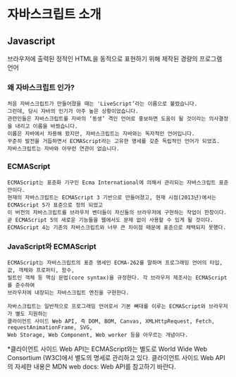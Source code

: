 # 자바스크립트 소개

## Javascript
브라우저에 출력된 정적인 HTML을 동적으로 표현하기 위해 제작된 경량의 프로그램 언어

### 왜 자바스크립트 인가?
    처음 자바스크립트가 만들어졌을 때는 'LiveScript’라는 이름으로 불렸습니다. 
    그런데, 당시 자바의 인기가 아주 높은 상황이었습니다. 
    관련인들은 자바스크립트를 자바의 ‘동생’ 격인 언어로 홍보하면 도움이 될 것이라는 의사결정을 내리고 이름을 바꿨습니다.
    이름은 자바에서 차용해 왔지만, 자바스크립트는 자바와는 독자적인 언어입니다. 
    꾸준히 발전을 거듭하면서 ECMAScript라는 고유한 명세를 갖춘 독립적인 언어가 되었죠. 
    자바스크립트는 자바와 아무런 연관이 없습니다.

### ECMAScript
    ECMAScript는 표준화 기구인 Ecma International에 의해서 관리되는 자바스크립트 표준안이다. 
    현재의 자바스크립트는 ECMAScript 3 기반으로 만들어졌고, 현재 시점(2013년)에서는 ECMAScript 5가 표준으로 정의 되었고 
    이 버전의 자바스크립트를 브라우저 벤더들이 자신들의 브라우저에 구현하는 작업이 한창이다. 
    곧 ECMAScript 5의 새로운 기능들을 웹에서도 문제 없이 사용할 수 있게 될 것이다. 
    ECMAScript 4는 기존의 자바스크립트와 너무 큰 차이점 때문에 표준으로 채택되지 못했다.

### JavaScript와 ECMAScript
    ECMAScript는 자바스크립트의 표준 명세인 ECMA-262를 말하며 프로그래밍 언어의 타입, 값, 객체와 프로퍼티, 함수, 
    빌트인 객체 등 핵심 문법(core syntax)을 규정한다. 각 브라우저 제조사는 ECMAScript를 준수하여 
    브라우저에 내장되는 자바스크립트 엔진을 구현한다.

    자바스크립트는 일반적으로 프로그래밍 언어로서 기본 뼈대를 이루는 ECMAScript와 브라우저가 별도 지원하는 
    클라이언트 사이드 Web API, 즉 DOM, BOM, Canvas, XMLHttpRequest, Fetch, requestAnimationFrame, SVG, 
    Web Storage, Web Component, Web worker 등을 아우르는 개념이다.

*클라이언트 사이드 Web API는 ECMAScript와는 별도로 World Wide Web Consortium (W3C)에서 별도의 명세로 관리하고 있다. 클라이언트 사이드 Web API의 자세한 내용은 MDN web docs: Web API를 참고하기 바란다.

